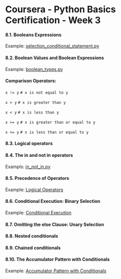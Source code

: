 # Coursera - Python Basics Certification - Week 3

#### 8.1. Booleans Expressions
Example: [selection_conditional_statement.py](https://github.com/SethC94/Python/tree/master/coursera/python_basics_01/week_3/selection_conditional_statement.py)

#### 8.2. Boolean Values and Boolean Expressions
Example: [boolean_types.py](https://github.com/SethC94/Python/tree/master/coursera/python_basics_01/week_3/boolean_types.py)
#### Comparison Operators:
`x != y`              `# x is not equal to y`

`x > y`               `# x is greater than y`

`x < y`               `# x is less than y`

`x >= y`              `# x is greater than or equal to y`

`x <= y`              `# x is less than or equal to y`


#### 8.3. Logical operators

#### 8.4. The in and not in operators
Exampls: [in_not_in.py](https://github.com/SethC94/Python/tree/master/coursera/python_basics_01/week_3/in_not_in.py)

#### 8.5. Precedence of Operators
Example: [Logical Operators](https://github.com/SethC94/Python/tree/master/coursera/python_basics_01/week_3/logical_operators.py)

#### 8.6. Conditional Execution: Binary Selection
Example: [Conditional Execution](https://github.com/SethC94/Python/tree/master/coursera/python_basics_01/week_3/conditional_execution.py)

#### 8.7. Omitting the else Clause: Unary Selection

#### 8.8. Nested conditionals

#### 8.9. Chained conditionals

#### 8.10. The Accumulator Pattern with Conditionals

Example: [Accumulator Pattern with Conditionals](https://github.com/SethC94/Python/tree/master/coursera/python_basics_01/week_3/accumulator_conditionals.py)
